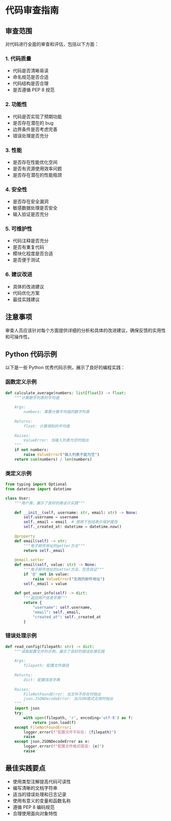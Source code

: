 # 代码审查指南

## 审查范围

对代码进行全面的审查和评估，包括以下方面：

### 1. 代码质量

- 代码是否清晰易读
- 命名规范是否合适
- 代码结构是否合理
- 是否遵循 PEP 8 规范

### 2. 功能性

- 代码是否实现了预期功能
- 是否存在潜在的 bug
- 边界条件是否考虑完善
- 错误处理是否充分

### 3. 性能

- 是否存在性能优化空间
- 是否有资源使用效率问题
- 是否存在潜在的性能瓶颈

### 4. 安全性

- 是否存在安全漏洞
- 敏感数据处理是否安全
- 输入验证是否充分

### 5. 可维护性

- 代码注释是否充分
- 是否有重复代码
- 模块化程度是否合适
- 是否便于测试

### 6. 建议改进

- 具体的改进建议
- 代码优化方案
- 最佳实践建议

## 注意事项

审查人员应该针对每个方面提供详细的分析和具体的改进建议，确保反馈的实用性和可操作性。

## Python 代码示例

以下是一些 Python 优秀代码示例，展示了良好的编程实践：

### 函数定义示例

```python
def calculate_average(numbers: list[float]) -> float:
    """计算数字列表的平均值
    
    Args:
        numbers: 需要计算平均值的数字列表
        
    Returns:
        float: 计算得到的平均值
        
    Raises:
        ValueError: 当输入列表为空时抛出
    """
    if not numbers:
        raise ValueError("输入列表不能为空")
    return sum(numbers) / len(numbers)
```

### 类定义示例

```python
from typing import Optional
from datetime import datetime

class User:
    """用户类，展示了良好的类设计实践"""
    
    def __init__(self, username: str, email: str) -> None:
        self.username = username
        self._email = email  # 使用下划线表示保护属性
        self._created_at: datetime = datetime.now()
        
    @property
    def email(self) -> str:
        """电子邮件地址的getter方法"""
        return self._email
    
    @email.setter
    def email(self, value: str) -> None:
        """电子邮件地址的setter方法，包含验证"""
        if '@' not in value:
            raise ValueError("无效的邮件地址")
        self._email = value
        
    def get_user_info(self) -> dict:
        """返回用户信息字典"""
        return {
            "username": self.username,
            "email": self._email,
            "created_at": self._created_at
        }
```

### 错误处理示例

```python
def read_config(filepath: str) -> dict:
    """读取配置文件的示例，展示了良好的错误处理实践
    
    Args:
        filepath: 配置文件路径
        
    Returns:
        dict: 配置信息字典
        
    Raises:
        FileNotFoundError: 当文件不存在时抛出
        json.JSONDecodeError: 当JSON格式无效时抛出
    """
    import json
    try:
        with open(filepath, 'r', encoding='utf-8') as f:
            return json.load(f)
    except FileNotFoundError:
        logger.error(f"配置文件不存在: {filepath}")
        raise
    except json.JSONDecodeError as e:
        logger.error(f"配置文件格式错误: {e}")
        raise
```

## 最佳实践要点

- 使用类型注解提高代码可读性
- 编写清晰的文档字符串
- 适当的错误处理和日志记录
- 使用有意义的变量和函数名称
- 遵循 PEP 8 编码规范
- 合理使用面向对象特性
